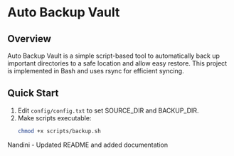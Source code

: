 # Auto Backup Vault

## Overview
Auto Backup Vault is a simple script-based tool to automatically back up important directories to a safe location and allow easy restore. This project is implemented in Bash and uses rsync for efficient syncing.

## Quick Start
1. Edit `config/config.txt` to set SOURCE_DIR and BACKUP_DIR.
2. Make scripts executable:
   ```bash
   chmod +x scripts/backup.sh

Nandini - Updated README and added documentation
